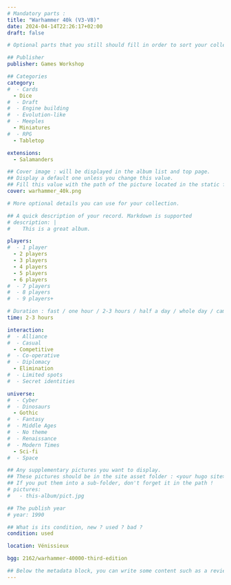 ```yaml
---
# Mandatory parts :
title: "Warhammer 40k (V3-V8)"
date: 2024-04-14T22:26:17+02:00
draft: false

# Optional parts that you still should fill in order to sort your collection

## Publisher
publisher: Games Workshop

## Categories
category:
#  - Cards
  - Dice
#  - Draft
#  - Engine building
#  - Evolution-like
#  - Meeples
  - Miniatures
#  - RPG
  - Tabletop

extensions:
  - Salamanders

## Cover image : will be displayed in the album list and top page.
## Display a default one unless you change this value.
## Fill this value with the path of the picture located in the static folder
cover: warhammer_40k.png

# More optional details you can use for your collection.

## A quick description of your record. Markdown is supported
# description: |
#    This is a great album.

players:
#  - 1 player
  - 2 players
  - 3 players
  - 4 players
  - 5 players
  - 6 players
#  - 7 players
#  - 8 players
#  - 9 players+

# Duration : fast / one hour / 2-3 hours / half a day / whole day / campaign
time: 2-3 hours

interaction:
#  - Alliance
#  - Casual
  - Competitive
#  - Co-operative
#  - Diplomacy
  - Elimination
#  - Limited spots
#  - Secret identities

universe:
#  - Cyber
#  - Dinosaurs
  - Gothic
#  - Fantasy
#  - Middle Ages
#  - No theme
#  - Renaissance
#  - Modern Times
  - Sci-fi
#  - Space

## Any supplementary pictures you want to display.
## These pictures should be in the site asset folder : <your hugo site>/static
## If you put them into a sub-folder, don't forget it in the path !
# pictures:
#   - this-album/pict.jpg

## The publish year
# year: 1990

## What is its condition, new ? used ? bad ?
condition: used

location: Vénissieux

bgg: 2162/warhammer-40000-third-edition

## Below the metadata block, you can write some content such as a review or anything else you want. It'll be displayed in the album page.
---
```


